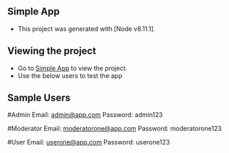 ## Simple App

- This project was generated with [Node v8.11.1].

## Viewing the project
- Go to [Simple App](https://aqueous-springs-74409.herokuapp.com/) to view the project.
- Use the below users to test the app

## Sample Users
#Admin
Email: admin@app.com
Password: admin123

#Moderator
Email: moderatorone@app.com
Password: moderatorone123

#User
Email: userone@app.com
Password: userone123
